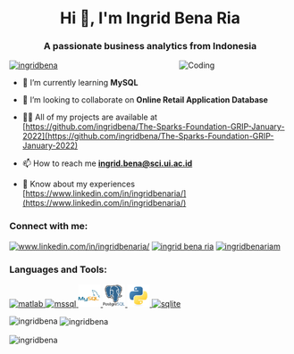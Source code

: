 <h1 align="center">Hi 👋, I'm Ingrid Bena Ria</h1>
<h3 align="center">A passionate business analytics from Indonesia</h3>
<img align="right" alt="Coding" width="200" src="https://media.tenor.com/images/7f24da60ef53d2bfebfb5a30ce56c36c/tenor.gif">

<p align="left"> <a href="https://github.com/ryo-ma/github-profile-trophy"><img src="https://github-profile-trophy.vercel.app/?username=ingridbena" alt="ingridbena" /></a> </p>

- 🌱 I’m currently learning **MySQL**

- 👯 I’m looking to collaborate on **Online Retail Application Database**

- 👨‍💻 All of my projects are available at [https://github.com/ingridbena/The-Sparks-Foundation-GRIP-January-2022](https://github.com/ingridbena/The-Sparks-Foundation-GRIP-January-2022)

- 📫 How to reach me **ingrid.bena@sci.ui.ac.id**

- 📄 Know about my experiences [https://www.linkedin.com/in/ingridbenaria/](https://www.linkedin.com/in/ingridbenaria/)

<h3 align="left">Connect with me:</h3>
<p align="left">
<a href="https://linkedin.com/in/www.linkedin.com/in/ingridbenaria/" target="blank"><img align="center" src="https://raw.githubusercontent.com/rahuldkjain/github-profile-readme-generator/master/src/images/icons/Social/linked-in-alt.svg" alt="www.linkedin.com/in/ingridbenaria/" height="30" width="40" /></a>
<a href="https://fb.com/ingrid bena ria" target="blank"><img align="center" src="https://raw.githubusercontent.com/rahuldkjain/github-profile-readme-generator/master/src/images/icons/Social/facebook.svg" alt="ingrid bena ria" height="30" width="40" /></a>
<a href="https://instagram.com/ingridbenariam" target="blank"><img align="center" src="https://raw.githubusercontent.com/rahuldkjain/github-profile-readme-generator/master/src/images/icons/Social/instagram.svg" alt="ingridbenariam" height="30" width="40" /></a>
</p>

<h3 align="left">Languages and Tools:</h3>
<p align="left"> <a href="https://www.mathworks.com/" target="_blank" rel="noreferrer"> <img src="https://upload.wikimedia.org/wikipedia/commons/2/21/Matlab_Logo.png" alt="matlab" width="40" height="40"/> </a> <a href="https://www.microsoft.com/en-us/sql-server" target="_blank" rel="noreferrer"> <img src="https://www.svgrepo.com/show/303229/microsoft-sql-server-logo.svg" alt="mssql" width="40" height="40"/> </a> <a href="https://www.mysql.com/" target="_blank" rel="noreferrer"> <img src="https://raw.githubusercontent.com/devicons/devicon/master/icons/mysql/mysql-original-wordmark.svg" alt="mysql" width="40" height="40"/> </a> <a href="https://www.postgresql.org" target="_blank" rel="noreferrer"> <img src="https://raw.githubusercontent.com/devicons/devicon/master/icons/postgresql/postgresql-original-wordmark.svg" alt="postgresql" width="40" height="40"/> </a> <a href="https://www.python.org" target="_blank" rel="noreferrer"> <img src="https://raw.githubusercontent.com/devicons/devicon/master/icons/python/python-original.svg" alt="python" width="40" height="40"/> </a> <a href="https://www.sqlite.org/" target="_blank" rel="noreferrer"> <img src="https://www.vectorlogo.zone/logos/sqlite/sqlite-icon.svg" alt="sqlite" width="40" height="40"/> </a> </p>

<p><img align="left" src="https://github-readme-stats.vercel.app/api/top-langs?username=ingridbena&show_icons=true&locale=en&layout=compact" alt="ingridbena" /></p>

<p>&nbsp;<img align="center" src="https://github-readme-stats.vercel.app/api?username=ingridbena&show_icons=true&locale=en" alt="ingridbena" /></p>

<p><img align="center" src="https://github-readme-streak-stats.herokuapp.com/?user=ingridbena&" alt="ingridbena" /></p>

